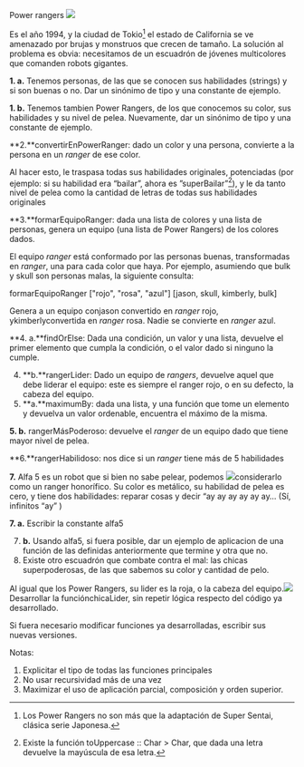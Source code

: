﻿Power rangers ![](Aspose.Words.1eaf4adf-be67-49d6-94b2-9e9bd3e4752f.001.png)

Es el año 1994, y la ciudad de Tokio[^1] el estado de California se ve amenazado por brujas y monstruos que crecen de tamaño. La solución al problema es obvia: necesitamos de un escuadrón de jóvenes multicolores que comanden robots gigantes. 

**1. a.** Tenemos personas, de las que se conocen sus habilidades (strings) y si son buenas o no. Dar un sinónimo de tipo y una constante de ejemplo.

**1. b.** Tenemos tambien Power Rangers, de los que conocemos su color, sus habilidades y su nivel de pelea. Nuevamente, dar un sinónimo de tipo y una constante de ejemplo.

**2.**convertirEnPowerRanger: dado un color y una persona, convierte a la persona en un *ranger* de ese color.

Al hacer esto, le traspasa todas sus habilidades originales, potenciadas (por ejemplo: si su habilidad era “bailar”, ahora es ”superBailar”[^2]), y le da tanto nivel de pelea como la cantidad de letras de todas sus habilidades originales

**3.**formarEquipoRanger: dada una lista de colores y una lista de personas, genera un equipo (una lista de Power Rangers) de los colores dados.

El equipo *ranger* está conformado por las personas buenas, transformadas en *ranger*, una para cada color que haya. Por ejemplo, asumiendo que bulk y skull son personas malas, la siguiente consulta:

formarEquipoRanger ["rojo", "rosa", "azul"] [jason, skull, kimberly, bulk]

Genera a un equipo conjason convertido en *ranger* rojo, ykimberlyconvertida en *ranger* rosa. Nadie se convierte en *ranger* azul.

**4. a.**findOrElse: Dada una condición, un valor y una lista, devuelve el primer elemento que cumpla la condición, o el valor dado si ninguno la cumple.

4. **b.**rangerLider: Dado un equipo de *rangers*, devuelve aquel que debe liderar el equipo: este es siempre el ranger rojo, o en su defecto, la cabeza del equipo.
4. **a.**maximumBy: dada una lista, y una función que tome un elemento y devuelva un valor ordenable, encuentra el máximo de la misma.

**5. b.** rangerMásPoderoso: devuelve el *ranger* de un equipo dado que tiene mayor nivel de pelea.

**6.**rangerHabilidoso: nos dice si un *ranger* tiene más de 5 habilidades

**7.** Alfa 5 es un robot que si bien no sabe pelear, podemos ![](Aspose.Words.1eaf4adf-be67-49d6-94b2-9e9bd3e4752f.002.png)considerarlo como un ranger honorífico. Su color es metálico, su habilidad de pelea es cero, y tiene dos habilidades: reparar cosas y decir “ay ay ay ay ay ay… (Sí, infinitos “ay” ) 

**7. a.** Escribir la constante alfa5 

7. **b.** Usando alfa5, si fuera posible, dar un ejemplo de aplicacion de una función de las definidas anteriormente que termine y otra que no.
7. Existe otro escuadrón que combate contra el mal: las chicas superpoderosas, de las que sabemos su color y cantidad de pelo. 

Al igual que los Power Rangers, su lider es la roja, o la cabeza del equipo.![](Aspose.Words.1eaf4adf-be67-49d6-94b2-9e9bd3e4752f.003.png) Desarrollar la funciónchicaLider, sin repetir lógica respecto del código ya desarrollado.

Si fuera necesario modificar funciones ya desarrolladas, escribir sus nuevas versiones.

Notas:

1. Explicitar el tipo de todas las funciones principales
1. No usar recursividad más de una vez
1. Maximizar el uso de aplicación parcial, composición y orden superior.

[^1]: Los Power Rangers no son más que la adaptación de Super Sentai, clásica serie Japonesa.
[^2]: Existe la función toUppercase :: Char ­> Char, que dada una letra devuelve la mayúscula de esa letra.